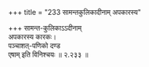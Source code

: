 +++
title = "233 सामन्तकुलिकादीनाम् अपकारस्य"

+++
सामन्त-कुलिकाऽऽदीनाम्  
अपकारस्य कारकः।  
पञ्चाशत्-पणिको दण्ड  
एषाम् इति विनिश्चयः  ॥ २.२३३ ॥